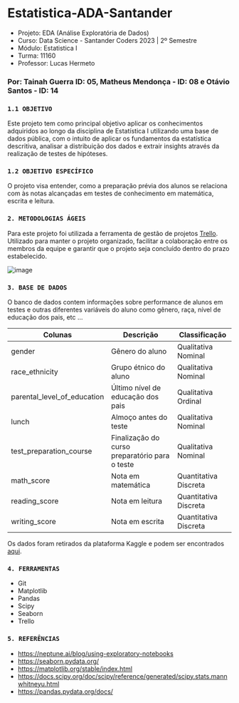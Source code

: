 # Estatistica-ADA-Santander

- Projeto: EDA (Análise Exploratória de Dados)
- Curso: Data Science - Santander Coders 2023 | 2º Semestre
- Módulo: Estatistica I
- Turma: 11160
- Professor: Lucas Hermeto


### Por: Tainah Guerra ID: 05, Matheus Mendonça - ID: 08 e Otávio Santos - ID: 14

### ``1.1 OBJETIVO``

Este projeto tem como principal objetivo aplicar os
conhecimentos adquiridos ao longo da disciplina de Estatística I utilizando uma base de dados pública, 
com o intuito de aplicar os fundamentos da estatística descritiva, 
analisar a distribuição dos dados e extrair insights através da realização de testes de hipóteses.

### ``1.2 OBJETIVO ESPECÍFICO``

O projeto visa entender, como a preparação prévia dos alunos se relaciona com às notas alcançadas em testes de conhecimento em matemática, escrita e leitura.

### ``2. METODOLOGIAS ÁGEIS``

Para este projeto foi utilizada a ferramenta de gestão de projetos [Trello](https://trello.com/b/h9Q6qqib/projeto-estatistica-ada). Utilizado para manter o projeto organizado,
facilitar a colaboração entre os membros da equipe e garantir que o projeto seja concluído dentro do prazo estabelecido.

![image](https://github.com/tainahguerras/Estatistica-ADA-Santander/assets/142911747/4edbccc2-aa25-43d0-9052-ef69b7ed243d)


### ``3. BASE DE DADOS``

O banco de dados contem informações sobre performance de alunos em testes e outras diferentes variáveis do aluno como gênero, raça, nível de educação dos pais, etc ...

| Colunas                     | Descrição                                      | Classificação        |
|-----------------------------|------------------------------------------------|----------------------| 
| gender                      | Gênero do aluno                                | Qualitativa Nominal  |
| race_ethnicity              | Grupo étnico do aluno                          | Qualitativa Nominal  | 
| parental_level_of_education | Último nível de educação dos pais              | Qualitativa Ordinal  |
| lunch                       | Almoço antes do teste                          | Qualitativa Nominal  |
| test_preparation_course     | Finalização do curso preparatório para o teste | Qualitativa Nominal  |
| math_score                  | Nota em matemática                             | Quantitativa Discreta|
| reading_score               | Nota em leitura                                | Quantitativa Discreta|
| writing_score               | Nota em escrita                                | Quantitativa Discreta|

Os dados foram retirados da plataforma Kaggle e podem ser encontrados [aqui](https://www.kaggle.com/datasets/bhavikjikadara/student-study-performance). 

### ``4. FERRAMENTAS``

- Git
- Matplotlib
- Pandas
- Scipy 
- Seaborn
- Trello

### ``5. REFERÊNCIAS``

- https://neptune.ai/blog/using-exploratory-notebooks
- https://seaborn.pydata.org/
- https://matplotlib.org/stable/index.html
- https://docs.scipy.org/doc/scipy/reference/generated/scipy.stats.mannwhitneyu.html
- https://pandas.pydata.org/docs/
